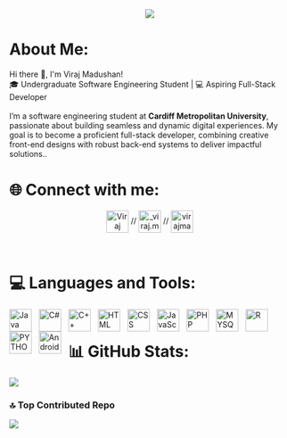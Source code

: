 
<!-- HEADER -->
<div align="center" width="100">
  <img src="https://capsule-render.vercel.app/api?type=waving&height=300&color=gradient&customColorList=0,2,2,5,30&text=Viraj%20Madushan&reversal=true&fontSize=63&descAlign=50&textBg=false"/>

</div>

#  About Me:
Hi there 👋, I'm Viraj Madushan!<br>🎓 Undergraduate Software Engineering Student | 💻 Aspiring Full-Stack Developer<br><br>
I’m a software engineering student at <b> Cardiff Metropolitan University</b>, passionate about building seamless and dynamic digital experiences. My goal is to become a proficient full-stack developer, combining creative front-end designs with robust back-end systems to deliver impactful solutions..


# 🌐 Connect with me:
<p align="Center">
   <a href="www.linkedin.com/in/viraj-madushan-747a09257" target="blank"><img align="center" src="https://github.com/Scar1109/skill-icons/blob/main/icons/LinkedIn.svg"     alt="Viraj Madushan" height="40" width="40"  /></a>
 // <a href="https://www.instagram.com/_viraj.madushan_/profilecard/?igsh=MTZiY3k3MGt5cXRlbg==" target="blank"><img align="center" src="https://raw.githubusercontent.com/rahuldkjain/github-profile-readme-generator/master/src/images/icons/Social/instagram.svg" alt="_viraj.madushan_" height="40" width="40" /></a>
//  <a href="https://youtube.com/@virajmjay?si=p6T4mbxcdM22ER_4" target="blank"><img align="center"  src="https://raw.githubusercontent.com/rahuldkjain/github-profile-readme-generator/master/src/images/icons/Social/youtube.svg" alt="virajmadushan" height="40" width="40" /></a>
</P>
<br />

#
# 💻 Languages and Tools:


<img align="left" alt="Java" width="40px" style="padding-right:10px;" src="https://github.com/Scar1109/skill-icons/blob/main/icons/Java-Light.svg"/>
<img align="left" alt="C#" width="40px" style="padding-right:10px;" src="https://github.com/Scar1109/skill-icons/blob/main/icons/CS.svg" />
<img align="left" alt="C++" width="40px" style="padding-right:10px;" src="https://github.com/Scar1109/skill-icons/blob/main/icons/CPP.svg" />
<img align="left" alt="HTML" width="40px" style="padding-right:10px;" src="https://github.com/Scar1109/skill-icons/blob/main/icons/HTML.svg" />
<img align="left" alt="CSS" width="40px" style="padding-right:10px;" src="https://github.com/Scar1109/skill-icons/blob/main/icons/CSS.svg" />
<img align="left" alt="JavaScript" width="40px" style="padding-right:10px;" src="https://github.com/Scar1109/skill-icons/blob/main/icons/JavaScript.svg" />
<img align="left" alt="PHP" width="40px" style="padding-right:10px;" src="https://github.com/Scar1109/skill-icons/blob/main/icons/PHP-Light.svg" />
<img align="left" alt="MYSQL" width="40px" style="padding-right:10px;" src="https://github.com/Scar1109/skill-icons/blob/main/icons/MySQL-Light.svg" />
<img align="left" alt="R" width="40px" style="padding-right:10px;" src="https://github.com/Scar1109/skill-icons/blob/main/icons/R-Dark.svg" />
<img align="left" alt="PYTHON" width="40px" style="padding-right:10px;" src="https://github.com/Scar1109/skill-icons/blob/main/icons/Python-Light.svg" />
<img align="left" alt="AndroidStudio" width="40px" style="padding-right:10px;" src="https://github.com/Scar1109/skill-icons/blob/main/icons/AndroidStudio-Light.svg" />

<br />

#
# 📊 GitHub Stats:
![](https://github-readme-stats.vercel.app/api?username=VirajMadushan&theme=tokyonight&hide_border=false&include_all_commits=false&count_private=false)<br/>


### 🔝 Top Contributed Repo
![](https://github-contributor-stats.vercel.app/api?username=VirajMadushan&limit=5&theme=dark&combine_all_yearly_contributions=true)

<!-- Proudly created with GPRM ( https://gprm.itsvg.in ) -->
